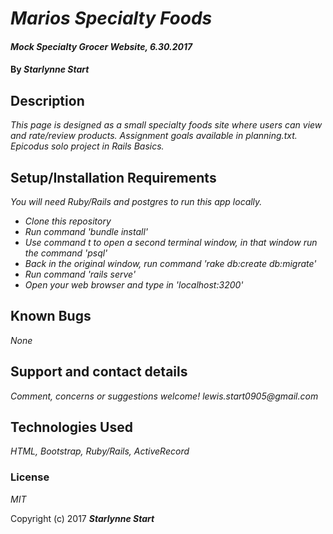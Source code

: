 # _Marios Specialty Foods_

#### _Mock Specialty Grocer Website, 6.30.2017_

#### By _**Starlynne Start**_

## Description

_This page is designed as a small specialty foods site where users can view and rate/review products. Assignment goals available in planning.txt. Epicodus solo project in Rails Basics._

## Setup/Installation Requirements
_You will need Ruby/Rails and postgres to run this app locally._

* _Clone this repository_
* _Run command 'bundle install'_
* _Use command t to open a second terminal window, in that window run the command 'psql'_
* _Back in the original window, run command 'rake        db:create db:migrate'_
* _Run command 'rails serve'_
* _Open your web browser and type in 'localhost:3200'_

## Known Bugs

_None_

## Support and contact details

_Comment, concerns or suggestions welcome! lewis.start0905@gmail.com_

## Technologies Used

_HTML, Bootstrap, Ruby/Rails, ActiveRecord_

### License

*MIT*

Copyright (c) 2017 **_Starlynne Start_**
